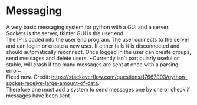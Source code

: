 # Messaging
A very basic messaging system for python with a GUI and a server.  
Sockets is the server, tkinter GUI is the user end.  
The IP is coded into the user end program. The user connects to the server and can log in or create a new user. If either fails it is disconnected and should automatically reconnect. Once logged in the user can create groups, send messages and delete users.
~Currently isn't particularly useful or stable, will crash if too many messages are sent at once with a parsing error~.  
Fixed now. Credit: https://stackoverflow.com/questions/17667903/python-socket-receive-large-amount-of-data.  
Therefore one must add a system to send messages one by one or check if messages have been sent.
